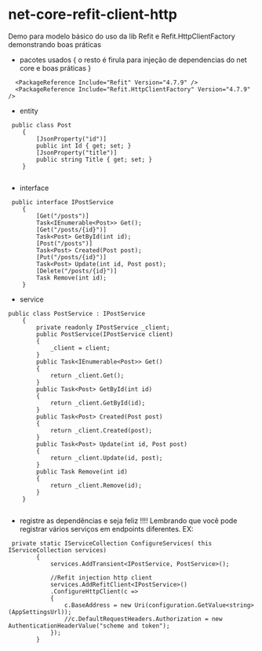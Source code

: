 # net-core-refit-client-http
Demo para modelo básico do uso da lib Refit  e Refit.HttpClientFactory demonstrando  boas práticas


* pacotes usados  { o resto é firula para injeção de dependencias do net core e boas práticas }

```
  <PackageReference Include="Refit" Version="4.7.9" />
  <PackageReference Include="Refit.HttpClientFactory" Version="4.7.9" />
```

*  entity
```
 public class Post
    {
        [JsonProperty("id")]
        public int Id { get; set; }
        [JsonProperty("title")]
        public string Title { get; set; }
    }
    
```
* interface
```
 public interface IPostService
    {
        [Get("/posts")]
        Task<IEnumerable<Post>> Get();
        [Get("/posts/{id}")]
        Task<Post> GetById(int id);
        [Post("/posts")]
        Task<Post> Created(Post post);
        [Put("/posts/{id}")]
        Task<Post> Update(int id, Post post);
        [Delete("/posts/{id}")]
        Task Remove(int id);
    }

```
* service
```
public class PostService : IPostService
    {
        private readonly IPostService _client;
        public PostService(IPostService client)
        {
            _client = client;
        }
        public Task<IEnumerable<Post>> Get()
        {
            return _client.Get();
        }
        public Task<Post> GetById(int id)
        {
            return _client.GetById(id);
        }
        public Task<Post> Created(Post post)
        {
            return _client.Created(post);
        }
        public Task<Post> Update(int id, Post post)
        {
            return _client.Update(id, post);
        }
        public Task Remove(int id)
        {
            return _client.Remove(id);
        }
    }
    
```
* registre as dependências e seja feliz !!!! 
 Lembrando que você pode registrar vários serviços em endpoints diferentes.
EX:
```
 private static IServiceCollection ConfigureServices( this IServiceCollection services)
        {
            services.AddTransient<IPostService, PostService>();

            //Refit injection http client
            services.AddRefitClient<IPostService>()
            .ConfigureHttpClient(c =>
            {
                c.BaseAddress = new Uri(configuration.GetValue<string>(AppSettingsUrl));
                //c.DefaultRequestHeaders.Authorization = new AuthenticationHeaderValue("scheme and token");
            });
        }
```
